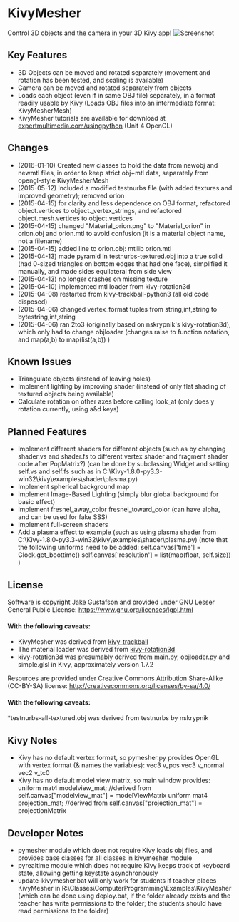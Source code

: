 # KivyMesher
Control 3D objects and the camera in your 3D Kivy app!
![Screenshot](https://raw.githubusercontent.com/expertmm/KivyMesher/master/screenshot01.png)

## Key Features
* 3D Objects can be moved and rotated separately (movement and rotation has been tested, and scaling is available)
* Camera can be moved and rotated separately from objects
* Loads each object (even if in same OBJ file) separately, in a format readily usable by Kivy (Loads OBJ files into an intermediate format: KivyMesherMesh)
* KivyMesher tutorials are available for download at [expertmultimedia.com/usingpython](http://expertmultimedia.com/usingpython/py3tutorials.html) (Unit 4 OpenGL)

## Changes
* (2016-01-10) Created new classes to hold the data from newobj and newmtl files, in order to keep strict obj+mtl data, separately from opengl-style KivyMesherMesh
* (2015-05-12) Included a modified testnurbs file (with added textures and improved geometry); removed orion
* (2015-04-15) for clarity and less dependence on OBJ format, refactored object.vertices to object._vertex_strings, and refactored object.mesh.vertices to object.vertices
* (2015-04-15) changed "Material_orion.png" to "Material_orion" in orion.obj and orion.mtl to avoid confusion (it is a material object name, not a filename)
* (2015-04-15) added line to orion.obj: mtllib orion.mtl
* (2015-04-13) made pyramid in testnurbs-textured.obj into a true solid (had 0-sized triangles on bottom edges that had one face), simplified it manually, and made sides equilateral from side view
* (2015-04-13) no longer crashes on missing texture
* (2015-04-10) implemented mtl loader from kivy-rotation3d
* (2015-04-08) restarted from kivy-trackball-python3 (all old code disposed)
* (2015-04-06) changed vertex_format tuples from string,int,string to bytestring,int,string
* (2015-04-06) ran 2to3 (originally based on nskrypnik's kivy-rotation3d), which only had to change objloader (changes raise to function notation, and map(a,b) to map(list(a,b)) )

## Known Issues
* Triangulate objects (instead of leaving holes)
* Implement lighting by improving shader (instead of only flat shading of textured objects being available)
* Calculate rotation on other axes before calling look_at (only does y rotation currently, using a&d keys)

## Planned Features
* Implement different shaders for different objects (such as by changing shader.vs and shader.fs to different vertex shader and fragment shader code after PopMatrix?)
	(can be done by subclassing Widget and setting self.vs and self.fs such as in C:\Kivy-1.8.0-py3.3-win32\kivy\examples\shader\plasma.py)
* Implement spherical background map
* Implement Image-Based Lighting (simply blur global background for basic effect)
* Implement fresnel_away_color fresnel_toward_color (can have alpha, and can be used for fake SSS)
* Implement full-screen shaders
* Add a plasma effect to example (such as using plasma shader from C:\Kivy-1.8.0-py3.3-win32\kivy\examples\shader\plasma.py)
	(note that the following uniforms need to be added:
        self.canvas['time'] = Clock.get_boottime()
        self.canvas['resolution'] = list(map(float, self.size))
	)
## License
Software is copyright Jake Gustafson and provided under GNU Lesser General Public License: https://www.gnu.org/licenses/lgpl.html
#### With the following caveats:
* KivyMesher was derived from [kivy-trackball](https://github.com/nskrypnik/kivy-trackball)
* The material loader was derived from [kivy-rotation3d](https://github.com/nskrypnik/kivy-rotation3d)
* kivy-rotation3d was presumably derived from main.py, objloader.py and simple.glsl in Kivy, approximately version 1.7.2

Resources are provided under Creative Commons Attribution Share-Alike (CC-BY-SA) license: http://creativecommons.org/licenses/by-sa/4.0/

#### With the following caveats:
*testnurbs-all-textured.obj was derived from testnurbs by nskrypnik

## Kivy Notes
* Kivy has no default vertex format, so pymesher.py provides OpenGL with vertex format (& names the variables):
vec3 v_pos
vec3 v_normal
vec2 v_tc0
* Kivy has no default model view matrix, so main window provides:
uniform mat4 modelview_mat;  //derived from self.canvas["modelview_mat"] = modelViewMatrix
uniform mat4 projection_mat;  //derived from self.canvas["projection_mat"] = projectionMatrix

## Developer Notes
* pymesher module which does not require Kivy loads obj files, and provides base classes for all classes in kivymesher module
* pyrealtime module which does not require Kivy keeps track of keyboard state, allowing getting keystate asynchronously
* update-kivymesher.bat will only work for students if teacher places KivyMesher in R:\Classes\ComputerProgramming\Examples\KivyMesher
(which can be done using deploy.bat, if the folder already exists and the teacher has write permissions to the folder; the students should have read permissions to the folder)

